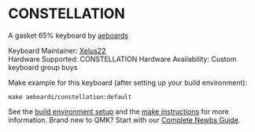 CONSTELLATION
===

A gasket 65% keyboard by [aeboards](https://aeboards.com/)

Keyboard Maintainer: [Xelus22](https://github.com/Xelus22)  
Hardware Supported: CONSTELLATION
Hardware Availability: Custom keyboard group buys

Make example for this keyboard (after setting up your build environment):

    make aeboards/constellation:default

See the [build environment setup](https://docs.qmk.fm/#/getting_started_build_tools) and the [make instructions](https://docs.qmk.fm/#/getting_started_make_guide) for more information. Brand new to QMK? Start with our [Complete Newbs Guide](https://docs.qmk.fm/#/newbs).